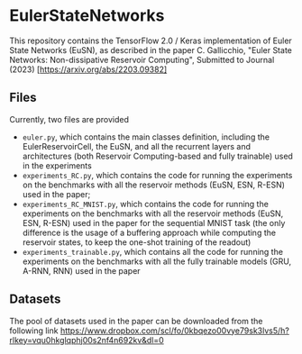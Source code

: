 # EulerStateNetworks
This repository contains the TensorFlow 2.0 / Keras implementation of Euler State Networks (EuSN), as described in the paper
C. Gallicchio, "Euler State Networks: Non-dissipative Reservoir Computing", Submitted to Journal (2023) [https://arxiv.org/abs/2203.09382] 

## Files
Currently, two files are provided
* `euler.py`, which contains the main classes definition, including the EulerReservoirCell, the EuSN, and all the recurrent layers and architectures (both Reservoir Computing-based and fully trainable) used in the experiments
* `experiments_RC.py`, which contains the code for running the experiments on the benchmarks with all the reservoir methods (EuSN, ESN, R-ESN) used in the paper;
* `experiments_RC_MNIST.py`, which contains the code for running the experiments on the benchmarks with all the reservoir methods (EuSN, ESN, R-ESN) used in the paper for the sequential MNIST task (the only difference is the usage of a buffering approach while computing the reservoir states, to keep the one-shot training of the readout)
* `experiments_trainable.py`, which contains all the code for running the experiments on the benchmarks with all the fully trainable models (GRU, A-RNN, RNN) used in the paper

## Datasets

The pool of datasets used in the paper can be downloaded from the following link 
https://www.dropbox.com/scl/fo/0kbqezo00vye79sk3lvs5/h?rlkey=vqu0hkglqphj00s2nf4n692kv&dl=0
